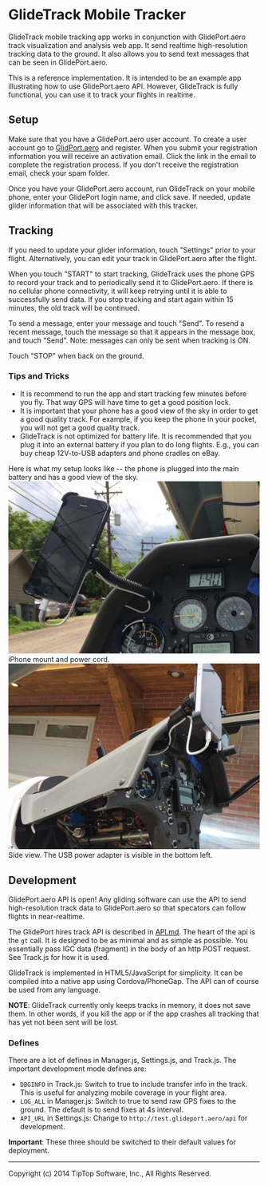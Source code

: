 # GlideTrack Mobile Tracker

GlideTrack mobile tracking app works in conjunction with GlidePort.aero
track visualization and analysis web app.  It send realtime high-resolution
tracking data to the ground.  It also allows you to send text messages that
can be seen in GlidePort.aero.

This is a reference implementation.  It is intended to be an example app
illustrating how to use GlidePort.aero API.  However, GlideTrack is fully
functional, you can use it to track your flights in realtime.


## Setup

Make sure that you have a GlidePort.aero user account.  To create a user account
go to [GlidPort.aero](http://glideport.aero) and register.  When you submit your
registration information you will receive an activation email.  Click the link
in the email to complete the registration process.  If you don't receive the
registration email, check your spam folder.

Once you have your GlidePort.aero account, run GlideTrack on your mobile phone,
enter your GlidePort login name, and click save.  If needed, update glider
information that will be associated with this tracker.


## Tracking

If you need to update your glider information, touch "Settings" prior to your
flight.  Alternatively, you can edit your track in GlidePort.aero after the
flight.

When you touch "START" to start tracking, GlideTrack uses the phone GPS to
record your track and to periodically send it to GlidePort.aero.  If there is no
cellular phone connectivity, it will keep retrying until it is able to
successfully send data.  If you stop tracking and start again within 15 minutes,
the old track will be continued.

To send a message, enter your message and touch "Send".  To resend a recent
message, touch the message so that it appears in the message box, and touch
"Send".  Note: messages can only be sent when tracking is ON.

Touch "STOP" when back on the ground.


### Tips and Tricks

  * It is recommend to run the app and start tracking few minutes before you
    fly.  That way GPS will have time to get a good position lock.
  * It is important that your phone has a good view of the sky in order to get a
    good quality track.  For example, if you keep the phone in your pocket, you
    will not get a good quality track.
  * GlideTrack is not optimized for battery life.  It is recommended that you
    plug it into an external battery if you plan to do long flights.  E.g., you
    can buy cheap 12V-to-USB adapters and phone cradles on eBay.

Here is what my setup looks like -- the phone is plugged into the main battery 
and has a good view of the sky.  
![iPhone mount](img/iPhone-mount1.jpg)  
iPhone mount and power cord.
![iPhone side view](img/iPhone-mount2.jpg)  
Side view.  The USB power adapter is visible in the bottom left.


## Development

GlidePort.aero API is open!  Any gliding software can use the API to send
high-resolution track data to GlidePort.aero so that specators can follow
flights in near-realtime.

The GlidePort hires track API is described in [API.md](API.md). The heart of
the api is the `gt` call.  It is designed to be as minimal and as simple as
possible.  You essentially pass IGC data (fragment) in the body of an http POST
request.  See Track.js for how it is used.

GlideTrack is implemented in HTML5/JavaScript for simplicity.  It can be
compiled into a native app using Cordova/PhoneGap.  The API can of course be
used from any language.

__NOTE__: GlideTrack currently only keeps tracks in memory, it does not save
them.  In other words, if you kill the app or if the app crashes all tracking
that has yet not been sent will be lost.

### Defines

There are a lot of defines in Manager.js, Settings.js, and Track.js.  The
important development mode defines are:

  * `DBGINFO` in Track.js: Switch to true to include transfer info in the track.
    This is useful for analyzing mobile coverage in your flight area.
  * `LOG_ALL` in Manager.js: Switch to true to send raw GPS fixes to the ground.
    The default is to send fixes at 4s interval.
  * `API_URL` in Settings.js: Change to `http://test.glideport.aero/api` for
    development.

__Important__: These three should be switched to their default values for
deployment.

---
Copyright (c) 2014 TipTop Software, Inc., All Rights Reserved.

